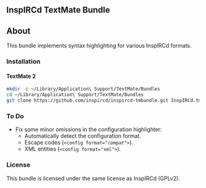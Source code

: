 ## InspIRCd TextMate Bundle

## About

This bundle implements syntax highlighting for various InspIRCd formats.

### Installation

#### TextMate 2

```sh
mkdir -p ~/Library/Application\ Support/TextMate/Bundles
cd ~/Library/Application\ Support/TextMate/Bundles
git clone https://github.com/inspircd/inspircd-tmbundle.git InspIRCd.tmbundle
```

### To Do

- Fix some minor omissions in the configuration highlighter:
  - Automatically detect the configuration format.
  - Escape codes (`<config format="compat">`).
  - XML entities (`<config format="xml">`).

### License

This bundle is licensed under the same license as InspIRCd (GPLv2).
